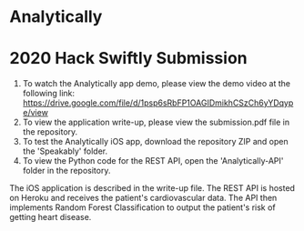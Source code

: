 # Analytically
# 2020 Hack Swiftly Submission

1. To watch the Analytically app demo, please view the demo video at the following link:
        https://drive.google.com/file/d/1psp6sRbFP1OAGIDmikhCSzCh6yYDqype/view
2. To view the application write-up, please view the submission.pdf file in the repository.
3. To test the Analytically iOS app, download the repository ZIP and open the 'Speakably' folder.
4. To view the Python code for the REST API, open the 'Analytically-API' folder in the repository.

The iOS application is described in the write-up file. The REST API is hosted on Heroku and receives the patient's cardiovascular data. The API then implements Random Forest Classification to output the patient's risk of getting heart disease.
